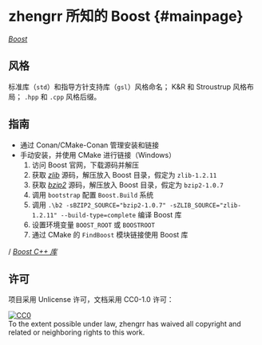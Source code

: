 # zhengrr 所知的 Boost                                               {#mainpage}

[*Boost*](https://boost.org/)

## 风格

标准库（`std`）和指导方针支持库（`gsl`）风格命名；
K&R 和 Stroustrup 风格布局；
`.hpp` 和 `.cpp` 风格后缀。

## 指南

*   通过 Conan/CMake-Conan 管理安装和链接
*   手动安装，并使用 CMake 进行链接（Windows）
    1.  访问 Boost 官网，下载源码并解压
    2.  获取 [*zlib*](https://zlib.net/) 源码，解压放入 Boost 目录，假定为 `zlib-1.2.11`
    3.  获取 [*bzip2*](https://sourceware.org/bzip2/) 源码，解压放入 Boost 目录，假定为 `bzip2-1.0.7`
    4.  调用 `bootstrap` 配置 `Boost.Build` 系统
    5.  调用 `.\b2 -sBZIP2_SOURCE="bzip2-1.0.7" -sZLIB_SOURCE="zlib-1.2.11" --build-type=complete` 编译 Boost 库
    6.  设置环境变量 `BOOST_ROOT` 或 `BOOSTROOT`
    7.  通过 CMake 的 `FindBoost` 模块链接使用 Boost 库

/ [*Boost C++ 库*](http://zh.highscore.de/cpp/boost/)

## 许可

项目采用 Unlicense 许可，文档采用 CC0-1.0 许可：

<p xmlns:dct="https://purl.org/dc/terms/">
  <a rel="license"
     href="https://creativecommons.org/publicdomain/zero/1.0/">
    <img src="https://licensebuttons.net/p/zero/1.0/88x31.png" style="border-style: none;" alt="CC0" />
  </a>
  <br />
  To the extent possible under law,
  <span resource="[_:publisher]" rel="dct:publisher">
    <span property="dct:title">zhengrr</span></span>
  has waived all copyright and related or neighboring rights to this work.
</p>

